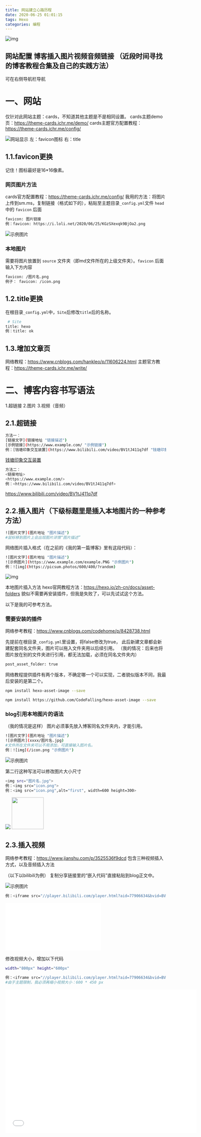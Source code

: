 ```yaml
---
title: 网站建立心路历程
date: 2020-06-25 01:01:15
tags: Hexo
categories: 编程
---
```

![img](https://picsum.photos/600/400/?random)

网站配置
博客插入图片视频音频链接
（近段时间寻找的博客教程合集及自己的实践方法）
---
<!--more-->
可在右侧导航栏导航


# 一、网站

仅针对此网站主题：cards，不知道其他主题是不是相同设置。
cards主题demo页：<https://theme-cards.ichr.me/demo/>
cards主题官方配置教程：<https://theme-cards.ichr.me/config/>

![网站显示](网页显示.png)
左：favicon图标  右：title
## 1.1.favicon更换

记住！图标最好是16*16像素。
### 网页图片方法

cards官方配置教程：<https://theme-cards.ichr.me/config/>
我用的方法：将图片上传到sm.ms，复制链接（格式如下的），粘贴至主题目录`_config.yml`文件 `head` 中的 `favicon` 后面

``` bash
favicon: 图片链接
例：favicon: https://i.loli.net/2020/06/25/KGzSXexqk9BjOa2.png
```
![示例图片](网站建立心路历程/1.png "示例图片")

### 本地图片

需要将图片放置到 `source` 文件夹（即md文件所在的上级文件夹）。`favicon` 后面输入下方内容
  
``` bash
favicon: /图片名.png
例子： favicon: /icon.png
```

## 1.2.title更换

在根目录`_config.yml`中，`Site`后修改`title`后的名称。

``` bash
 # Site
title: hexo
例：title: ok
```
## 1.3.增加文章页
网络教程：<https://www.cnblogs.com/hankleo/p/11606224.html>
主题官方教程：<https://theme-cards.ichr.me/write/>


# 二、博客内容书写语法

1.超链接    2.图片    3.视频（音频）

## 2.1.超链接
``` bash
方法一：
[链接文字](链接地址 "链接描述")
[示例链接](https://www.example.com/ "示例链接")
例：[钱塘印象交互装置](https://www.bilibili.com/video/BV1tJ411q7df "钱塘印象交互装置视频链接")
```
[钱塘印象交互装置](https://www.bilibili.com/video/BV1tJ411q7df "钱塘印象交互装置视频链接")



``` bash
方法二：
<链接地址>
<https://www.example.com/>
例：<https://www.bilibili.com/video/BV1tJ411q7df>
```
<https://www.bilibili.com/video/BV1tJ411q7df>


## 2.2.插入图片（下级标题里是插入本地图片的一种参考方法）

``` bash
![图片文字](图片地址 "图片描述")
#鼠标移到图片上会出现图片详情“图片描述”
```

网络图片插入格式（在之前的《我的第一篇博客》里有这段代码）：
``` bash
![图片文字](图片地址 "图片描述")
![示例图片](https://www.example.com/example.PNG "示例图片")
例：![img](https://picsum.photos/600/400/?random)
```
![img](https://picsum.photos/600/400/?random)

本地图片插入方法
hexo官网教程方法：<https://hexo.io/zh-cn/docs/asset-folders>
貌似不需要再安装插件，但我是失败了，可以先试试这个方法。



以下是我的可参考方法。

### 需要安装的插件
网络参考教程：<https://www.cnblogs.com/codehome/p/8428738.html>

先提前在根目录`_config.yml`里设置，将false修改为true，
此后新建文章都会新建配套同名文件夹，图片可以拖入文件夹用以后续引用。
（我的情况：后来也将图片放在别的文件夹进行引用，都无法加载，必须在同名文件夹内）
``` bash
post_asset_folder: true
```

网络教程提供插件有两个版本，不确定哪一个可以实现，二者貌似版本不同，我最后安装的是第二个。

``` bash
npm install hexo-asset-image --save
```
``` bash
npm install https://github.com/CodeFalling/hexo-asset-image --save
```

### blog引用本地图片的语法
（我的情况是这样）
图片必须事先放入博客同名文件夹内，才能引用。

``` bash
![图片文字](图片地址 "图片描述")
![示例图片](xxxx/图片名.jpg)
#文件所在文件夹可以不用添加，可直接输入图片名。
例：![img](/icon.png "示例图片")
```

![示例图片](/icon.png "示例图片")



第二行这种写法可以修改图片大小尺寸
``` bash
<img src="图片名.jpg">
例：<img src="icon.png">
例：<img src="icon.png",alt="first", width=600 height=300>
```
<img src="icon.png">
<img src="icon.png",alt="first", width=100 height=100>

## 2.3.插入视频
网络参考教程：<https://www.jianshu.com/p/3525536f9dcd>
包含三种视频插入方式，以及音频插入方法

（以下以bilibili为例）
复制分享链接里的“嵌入代码”直接粘贴到blog正文中。


![示例图片](网站建立心路历程/bilibili.jpg "示例图片")


``` bash
例：<iframe src="//player.bilibili.com/player.html?aid=77906634&bvid=BV1tJ411q7df&cid=133286142&page=1" scrolling="no" border="0" frameborder="no" framespacing="0" allowfullscreen="true"> </iframe>
```

<iframe src="//player.bilibili.com/player.html?aid=77906634&bvid=BV1tJ411q7df&cid=133286142&page=1" scrolling="no" border="0" frameborder="no" framespacing="0" allowfullscreen="true"> </iframe>


修改视频大小，增加以下代码

``` bash
width="800px" height="600px"
```

``` bash
例：<iframe src="//player.bilibili.com/player.html?aid=77906634&bvid=BV1tJ411q7df&cid=133286142&page=1" scrolling="no"  width="600px" height="450px"  border="0" frameborder="no" framespacing="0" allowfullscreen="true"> </iframe>
#由于主题限制，我必须再缩小视频大小：600 * 450 px
```


<iframe src="//player.bilibili.com/player.html?aid=77906634&bvid=BV1tJ411q7df&cid=133286142&page=1" scrolling="no"  width="600px" height="450px" border="0" frameborder="no" framespacing="0" allowfullscreen="true"> </iframe>